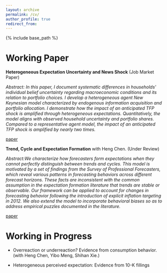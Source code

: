 ```yaml
---
layout: archive
permalink: /cv/
author_profile: true
redirect_from:
---
```

{% include base_path %}

Working Paper
======
**Heterogeneous Expectation Uncertainty and News Shock** (Job Market Paper)  

*Abstract: In this paper, I document systematic differences in households' individual belief uncertainty regarding macroeconomic conditions and its relation to portfolio choices. I develop a heterogeneous agent New Keynesian model characterized by endogenous information acquisition and portfolio allocation. I demonstrate how the impact of an anticipated TFP shock is amplified through heterogeneous expectations. Quantitatively, the model aligns with observed household uncertainty and portfolio shares. Compared to a representative agent model, the impact of an anticipated TFP shock is amplified by nearly two times.*

[paper](/assets/Information_Acquisition_and_Portfolio_Allocation.pdf)

**Trend, Cycle and Expectation Formation** with Heng Chen. (Under Review)

*Abstract:We characterize how forecasters form expectations when they
cannot perfectly distinguish between trends and cycles. This model is motivated
by a set of findings from the Survey of Professional Forecasters,
which reveal various patterns in forecasting behaviors across different forecast
horizons. These facts are inconsistent with the common assumption in
the expectation formation literature that trends are stable or observable.
Our framework can be applied to account for changes in forecasting behavior
following the introduction of explicit inflation targeting in 2012. We
also extend the model to incorporate behavioral biases so as to address empirical
puzzles documented in the literature.*

[paper](/assets/Expectation_and_Confusion__Evidence_and_Theory.pdf)

Working in Progress
======
* Overreaction or underreaction? Evidence from consumption behavior. (with Heng Chen, Yibo Meng, Shihan Xie.)

* Heterogeneous perceived expectation: Evidence from 10-K fillings


  

